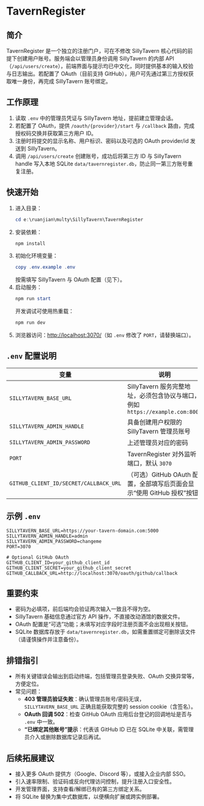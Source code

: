 # TavernRegister

简介
----
TavernRegister 是一个独立的注册门户，可在不修改 SillyTavern 核心代码的前提下创建用户账号。服务端会以管理员身份调用 SillyTavern 的内部 API（`/api/users/create`），前端界面与提示均已中文化，同时提供基本的输入校验与日志输出。若配置了 OAuth（目前支持 GitHub），用户可先通过第三方授权获取唯一身份，再完成 SillyTavern 账号绑定。

工作原理
----
1. 读取 `.env` 中的管理员凭证与 SillyTavern 地址，提前建立管理会话。
2. 若配置了 OAuth，提供 `/oauth/{provider}/start` 与 `/callback` 路由，完成授权码交换并获取第三方用户 ID。
3. 注册时将提交的显示名称、用户标识、密码以及可选的 OAuth provider/id 发送到 SillyTavern。
4. 调用 `/api/users/create` 创建账号，成功后将第三方 ID 与 SillyTavern handle 写入本地 SQLite `data/tavernregister.db`，防止同一第三方账号重复注册。

快速开始
----
1. 进入目录：
   ```powershell
   cd e:\ruanjian\multy\SillyTavern\TavernRegister
   ```
2. 安装依赖：
   ```powershell
   npm install
   ```
3. 初始化环境变量：
   ```powershell
   copy .env.example .env
   ```
   按需填写 SillyTavern 与 OAuth 配置（见下）。
4. 启动服务：
   ```powershell
   npm run start
   ```
   开发调试可使用热重载：
   ```powershell
   npm run dev
   ```
5. 浏览器访问：<http://localhost:3070/>（如 `.env` 修改了 `PORT`，请替换端口）。

`.env` 配置说明
----
| 变量 | 说明 |
| --- | --- |
| `SILLYTAVERN_BASE_URL` | SillyTavern 服务完整地址，必须包含协议与端口，例如 `https://example.com:8000` |
| `SILLYTAVERN_ADMIN_HANDLE` | 具备创建用户权限的 SillyTavern 管理员账号 |
| `SILLYTAVERN_ADMIN_PASSWORD` | 上述管理员对应的密码 |
| `PORT` | TavernRegister 对外监听端口，默认 `3070` |
| `GITHUB_CLIENT_ID/SECRET/CALLBACK_URL` | （可选）GitHub OAuth 配置，全部填写后页面会显示“使用 GitHub 授权”按钮 |

示例 `.env`
----
```env
SILLYTAVERN_BASE_URL=https://your-tavern-domain.com:5000
SILLYTAVERN_ADMIN_HANDLE=admin
SILLYTAVERN_ADMIN_PASSWORD=changeme
PORT=3070

# Optional GitHub OAuth
GITHUB_CLIENT_ID=your_github_client_id
GITHUB_CLIENT_SECRET=your_github_client_secret
GITHUB_CALLBACK_URL=http://localhost:3070/oauth/github/callback
```

重要约束
----
- 密码为必填项，前后端均会验证两次输入一致且不得为空。
- SillyTavern 基础信息通过官方 API 操作，不直接改动酒馆的数据文件。
- OAuth 配置是“可选”功能；未填写对应字段时注册页面不会出现相关按钮。
- SQLite 数据库存放于 `data/tavernregister.db`，如需重置绑定可删除该文件（请谨慎操作并注意备份）。

排错指引
----
- 所有关键错误会输出到启动终端，包括管理员登录失败、OAuth 交换异常等，方便定位。
- 常见问题：
  - **403 管理员验证失败**：确认管理员账号/密码无误，`SILLYTAVERN_BASE_URL` 正确且能获取完整的 session cookie（含签名）。
  - **OAuth 回调 502**：检查 GitHub OAuth 应用后台登记的回调地址是否与 `.env` 中一致。
  - **“已绑定其他账号”提示**：代表该 GitHub ID 已在 SQLite 中关联，需管理员介入或删除数据库记录后再试。

后续拓展建议
----
- 接入更多 OAuth 提供方（Google、Discord 等），或接入企业内部 SSO。
- 引入速率限制、验证码或反向代理访问控制，提升注册入口安全性。
- 开发管理界面，支持查看/解绑已有的第三方绑定关系。
- 将 SQLite 替换为集中式数据库，以便横向扩展或跨实例部署。
